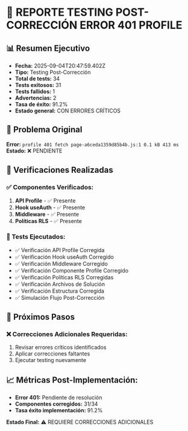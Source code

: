 # 🧪 REPORTE TESTING POST-CORRECCIÓN ERROR 401 PROFILE

## 📊 Resumen Ejecutivo
- **Fecha:** 2025-09-04T20:47:59.402Z
- **Tipo:** Testing Post-Corrección
- **Total de tests:** 34
- **Tests exitosos:** 31
- **Tests fallidos:** 1
- **Advertencias:** 2
- **Tasa de éxito:** 91.2%
- **Estado general:** CON ERRORES CRÍTICOS

## 🎯 Problema Original
**Error:** `profile 401 fetch page-a6ceda1359d85b4b.js:1 0.1 kB 413 ms`  
**Estado:** ❌ PENDIENTE

## 🔧 Verificaciones Realizadas

### ✅ Componentes Verificados:
1. **API Profile** - ✅ Presente
2. **Hook useAuth** - ✅ Presente
3. **Middleware** - ✅ Presente
4. **Políticas RLS** - ✅ Presente

### 🧪 Tests Ejecutados:
- ✅ Verificación API Profile Corregida
- ✅ Verificación Hook useAuth Corregido
- ✅ Verificación Middleware Corregido
- ✅ Verificación Componente Profile Corregido
- ✅ Verificación Políticas RLS Corregidas
- ✅ Verificación Archivos de Solución
- ✅ Verificación Estructura Corregida
- ✅ Simulación Flujo Post-Corrección

## 🚀 Próximos Pasos


### ❌ Correcciones Adicionales Requeridas:
1. Revisar errores críticos identificados
2. Aplicar correcciones faltantes
3. Ejecutar testing nuevamente


## 📈 Métricas Post-Implementación:
- **Error 401:** Pendiente de resolución
- **Componentes corregidos:** 31/34
- **Tasa éxito implementación:** 91.2%

**Estado Final:** ⚠️ REQUIERE CORRECCIONES ADICIONALES
